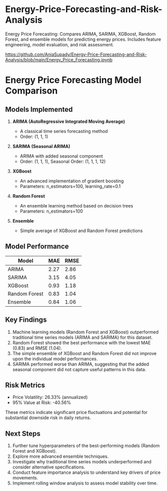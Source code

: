 # Energy-Price-Forecasting-and-Risk-Analysis
Energy Price Forecasting: Compares ARIMA, SARIMA, XGBoost, Random Forest, and ensemble models for predicting energy prices. Includes feature engineering, model evaluation, and risk assessment.

https://github.com/AniaSupady/Energy-Price-Forecasting-and-Risk-Analysis/blob/main/Energy_Price_Forecasting.ipynb


# Energy Price Forecasting Model Comparison

## Models Implemented

1. **ARIMA (AutoRegressive Integrated Moving Average)**
   - A classical time series forecasting method
   - Order: (1, 1, 1)

2. **SARIMA (Seasonal ARIMA)**
   - ARIMA with added seasonal component
   - Order: (1, 1, 1), Seasonal Order: (1, 1, 1, 12)

3. **XGBoost**
   - An advanced implementation of gradient boosting
   - Parameters: n_estimators=100, learning_rate=0.1

4. **Random Forest**
   - An ensemble learning method based on decision trees
   - Parameters: n_estimators=100

5. **Ensemble**
   - Simple average of XGBoost and Random Forest predictions

## Model Performance

| Model         | MAE    | RMSE   |
|---------------|--------|--------|
| ARIMA         | 2.27   | 2.86   |
| SARIMA        | 3.15   | 4.05   |
| XGBoost       | 0.93   | 1.18   |
| Random Forest | 0.83   | 1.04   |
| Ensemble      | 0.84   | 1.06   |

## Key Findings

1. Machine learning models (Random Forest and XGBoost) outperformed traditional time series models (ARIMA and SARIMA) for this dataset.
2. Random Forest showed the best performance with the lowest MAE (0.83) and RMSE (1.04).
3. The simple ensemble of XGBoost and Random Forest did not improve upon the individual model performances.
4. SARIMA performed worse than ARIMA, suggesting that the added seasonal component did not capture useful patterns in this data.

## Risk Metrics

- Price Volatility: 26.33% (annualized)
- 95% Value at Risk: -40.56%

These metrics indicate significant price fluctuations and potential for substantial downside risk in daily returns.

## Next Steps

1. Further tune hyperparameters of the best-performing models (Random Forest and XGBoost).
2. Explore more advanced ensemble techniques.
3. Investigate why traditional time series models underperformed and consider alternative specifications.
4. Conduct feature importance analysis to understand key drivers of price movements.
5. Implement rolling window analysis to assess model stability over time.
